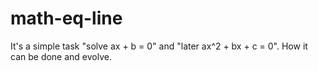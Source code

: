 # math-eq-line
It's a simple task "solve ax + b = 0" and "later ax^2 + bx + c = 0".
How it can be done and evolve.
